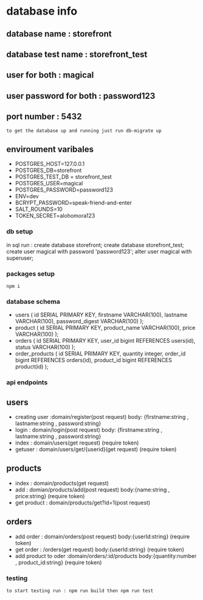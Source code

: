 # database info

## database name : storefront

## database test name : storefront_test

## user for both : magical

## user password for both : password123

## port number : 5432

    to get the database up and running just run db-migrate up

## enviroument varibales

- POSTGRES_HOST=127.0.0.1
- POSTGRES_DB=storefront
- POSTGRES_TEST_DB = storefront_test
- POSTGRES_USER=magical
- POSTGRES_PASSWORD=password123
- ENV=dev
- BCRYPT_PASSWORD=speak-friend-and-enter
- SALT_ROUNDS=10
- TOKEN_SECRET=alohomora123

### db setup

in sql run :
create database storefront;
create database storefront_test;
create user magical with password 'password123';
alter user magical with superuser;

### packages setup

    npm i

### database schema

- users (
  id SERIAL PRIMARY KEY,
  firstname VARCHAR(100),
  lastname VARCHAR(100),
  password_digest VARCHAR(100)
  );
- product (
  id SERIAL PRIMARY KEY,
  product_name VARCHAR(100),
  price VARCHAR(100)
  );
- orders (
  id SERIAL PRIMARY KEY,
  user_id bigint REFERENCES users(id),
  status VARCHAR(100)
  );
- order_products (
  id SERIAL PRIMARY KEY,
  quantity integer,
  order_id bigint REFERENCES orders(id),
  product_id bigint REFERENCES product(id)
  );

### api endpoints

## users

- creating user :domain/register(post request) body: {firstname:string , lastname:string , password:string}
- login : domain/login(post request) body: {firstname:string , lastname:string , password:string}
- index : domain/users(get request) (require token)
- getuser : domain/users/get/{userid}(get request) (require token)

## products

- index : domain/products(get request)
- add : domian/products/add(post request) body:{name:string , price:string} (require token)
- get product : domain/products/get?id=1(post request)

## orders

- add order : domain/orders(post request) body:{userId:string} (require token)
- get order : /orders(get request) body:{userId:string} (require token)
- add product to oder :domain/orders/:id/products body:{quantity:number , product_id:string} (require token)

### testing

    to start testing run : npm run build then npm run test
